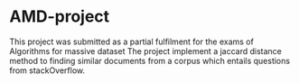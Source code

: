 # AMD-project
This project was submitted as a partial fulfilment for the exams of Algorithms for massive dataset
The project implement a jaccard distance method to finding similar documents from a corpus which entails questions from stackOverflow.
